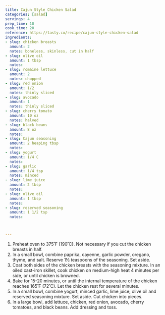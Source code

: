 ```yaml
---
title: Cajun Style Chicken Salad
categories: [salad]
servings: 4
prep_time: 10
cook_time: 20
reference: https://tasty.co/recipe/cajun-style-chicken-salad
ingredients:
- slug: chicken breasts
  amount: 2
  notes: boneless, skinless, cut in half
- slug: olive oil
  amount: 1 tbsp
  notes:
- slug: romaine lettuce
  amount: 2
  notes: chopped
- slug: red onion
  amount: 1/2
  notes: thinly sliced
- slug: avocado
  amount: 1
  notes: thinly sliced
- slug: cherry tomato
  amount: 10 oz
  notes: halved
- slug: black beans
  amount: 8 oz
  notes:
- slug: Cajun seasoning
  amount: 2 heaping tbsp
  notes:
- slug: yogurt
  amount: 1/4 C
  notes:
- slug: garlic
  amount: 1/4 tsp
  notes: minced
- slug: lime juice
  amount: 2 tbsp
  notes:
- slug: olive oil
  amount: 1 tbsp
  notes:
- slug: reserved seasoning
  amount: 1 1/2 tsp
  notes:



---
```


1. Preheat oven to 375˚F (190˚C).  Not necessary if you cut the chicken breasts in half.
2. In a small bowl, combine paprika, cayenne, garlic powder, oregano, thyme, and salt. Reserve 1½ teaspoons of the seasoning. Set aside.
3. Coat both sides of the chicken breasts with the seasoning mixture. In an oiled cast-iron skillet, cook chicken on medium-high heat 4 minutes per side, or until chicken is browned.
4. Bake for 15-20 minutes, or until the internal temperature of the chicken reaches 165˚F (72˚C). Let the chicken rest for several minutes.
5. In a small bowl, combine yogurt, minced garlic, lime juice, olive oil and reserved seasoning mixture. Set aside. Cut chicken into pieces.
6. In a large bowl, add lettuce, chicken, red onion, avocado, cherry tomatoes, and black beans. Add dressing and toss.
